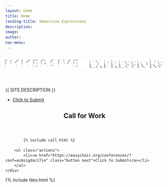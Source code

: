 ```yaml
---
layout: home
title: Home
landing-title: Immersive Expressions
description:
image:
author:
nav-menu:
---
```


<!-- Banner -->
<section id="banner" class="major">
	<div class="inner">
		<header class="major">
			<!-- <h1>{{ page.landing-title }}</h1> -->
			<h1><img alt="Immersive Expressions" src="assets/images/webwhite.svg"></h1>
		</header>
		<div class="content">
			<p style="text-transform: uppercase;">{{ site.description }}</p>
			<ul class="actions">
				<!-- <li><a href="#one" class="button next scrolly">Submit in	 Nov.</a></li> -->
				<li><a href="https://easychair.org/conferences/?conf=acmsigdac17ie" class="button next scrolly">Click to Submit</a></li>
			</ul>
		</div>
	</div>
</section>

<!-- Main -->
<div id="main">

<!-- Two -->
<section id="two">
	<div class="inner">
		<header class="major">
			<h2>Call for Work</h2>
		</header>

			{% include call.html %}

		<ul class="actions">
			<li><a href="https://easychair.org/conferences/?conf=acmsigdac17ie" class="button next">Click to Submit</a></li>
		</ul>
	</div>
</section>

<!-- One -->
{% include tiles.html %}

</div>

